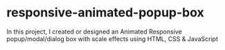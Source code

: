 # responsive-animated-popup-box
In this project, I created or designed an Animated Responsive popup/modal/dialog box with scale effects using HTML, CSS &amp; JavaScript
